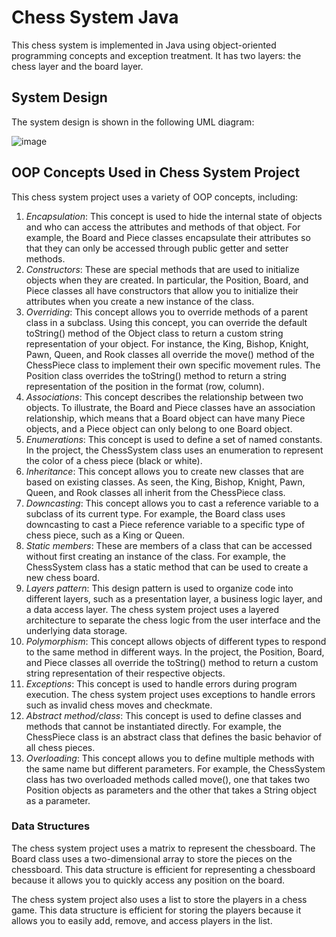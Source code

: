 # Chess System Java

This chess system is implemented in Java using object-oriented programming concepts and exception treatment. It has two layers: the chess layer and the board layer.

## System Design

The system design is shown in the following UML diagram:

![image](https://github.com/marialuizaleitao/chess-system-java/assets/88951059/fc4e6b98-50cd-45a3-ae53-c2ec7fe8c636)

## OOP Concepts Used in Chess System Project

This chess system project uses a variety of OOP concepts, including:

1. _Encapsulation_: This concept is used to hide the internal state of objects and who can access the attributes and methods of that object. For example, the Board and Piece classes encapsulate their attributes so that they can only be accessed through public getter and setter methods.
2. _Constructors_: These are special methods that are used to initialize objects when they are created. In particular, the Position, Board, and Piece classes all have constructors that allow you to initialize their attributes when you create a new instance of the class.
3. _Overriding_:  This concept allows you to override methods of a parent class in a subclass. Using this concept, you can override the default toString() method of the Object class to return a custom string representation of your object. For instance, the King, Bishop, Knight, Pawn, Queen, and Rook classes all override the move() method of the ChessPiece class to implement their own specific movement rules. The Position class overrides the toString() method to return a string representation of the position in the format (row, column).
4. _Associations_: This concept describes the relationship between two objects. To illustrate, the Board and Piece classes have an association relationship, which means that a Board object can have many Piece objects, and a Piece object can only belong to one Board object.
5. _Enumerations_: This concept is used to define a set of named constants. In the project, the ChessSystem class uses an enumeration to represent the color of a chess piece (black or white).
6. _Inheritance_: This concept allows you to create new classes that are based on existing classes. As seen, the King, Bishop, Knight, Pawn, Queen, and Rook classes all inherit from the ChessPiece class.
7. _Downcasting_: This concept allows you to cast a reference variable to a subclass of its current type. For example, the Board class uses downcasting to cast a Piece reference variable to a specific type of chess piece, such as a King or Queen.
8. _Static members_: These are members of a class that can be accessed without first creating an instance of the class. For example, the ChessSystem class has a static method that can be used to create a new chess board.
9. _Layers pattern_: This design pattern is used to organize code into different layers, such as a presentation layer, a business logic layer, and a data access layer. The chess system project uses a layered architecture to separate the chess logic from the user interface and the underlying data storage.
10. _Polymorphism_: This concept allows objects of different types to respond to the same method in different ways. In the project, the Position, Board, and Piece classes all override the toString() method to return a custom string representation of their respective objects.
11. _Exceptions_: This concept is used to handle errors during program execution. The chess system project uses exceptions to handle errors such as invalid chess moves and checkmate.
12. _Abstract method/class_: This concept is used to define classes and methods that cannot be instantiated directly. For example, the ChessPiece class is an abstract class that defines the basic behavior of all chess pieces.
13. _Overloading_: This concept allows you to define multiple methods with the same name but different parameters. For example, the ChessSystem class has two overloaded methods called move(), one that takes two Position objects as parameters and the other that takes a String object as a parameter.

### Data Structures

The chess system project uses a matrix to represent the chessboard. The Board class uses a two-dimensional array to store the pieces on the chessboard. This data structure is efficient for representing a chessboard because it allows you to quickly access any position on the board.

The chess system project also uses a list to store the players in a chess game. This data structure is efficient for storing the players because it allows you to easily add, remove, and access players in the list.

